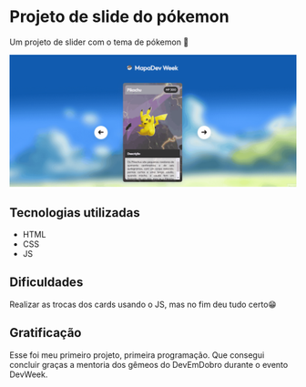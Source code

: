 # Projeto de slide do pókemon
Um projeto de slider com o tema de pókemon 🎈

[<img src="./demostrativo-do-site.gif" alt="Demonstração do funcionamento do slider">](https://jodez-pc.github.io/projeto-slider-pokemon/)

## Tecnologias utilizadas
- HTML
- CSS
- JS

## Dificuldades
Realizar as trocas dos cards usando o JS, mas no fim deu tudo certo😁

## Gratificação
Esse foi meu primeiro projeto, primeira programação. Que consegui concluir graças a mentoria dos gêmeos do DevEmDobro durante o evento DevWeek.
